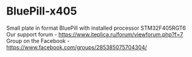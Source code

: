# BluePill-x405
Small plate in format BluePill with installed processor STM32F405RGT6
</br>
Our support forum - https://www.iteplica.ru/forum/viewforum.php?f=7
</br>
Group on the Facebook -https://www.facebook.com/groups/285385075704304/
